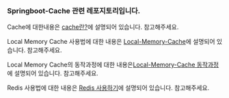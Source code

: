 ### Springboot-Cache 관련 레포지토리입니다.



Cache에 대한내용은 [cache란?](https://dingdingmin-back-end-developer.tistory.com/entry/Springboot-Cache-%EC%82%AC%EC%9A%A9%EA%B8%B01)에 설명되어 있습니다. 참고해주세요.

Local Memory Cache 사용법에 대한 내용은 [Local-Memory-Cache](https://dingdingmin-back-end-developer.tistory.com/manage/newpost/156?type=post&returnURL=https%3A%2F%2Fdingdingmin-back-end-developer.tistory.com%2Fentry%2FSpringboot-Cache-%EC%82%AC%EC%9A%A9%EA%B8%B02-Local-Memory-Cache)에 설명되어 있습니다. 참고해주세요.

Local Memory Cache의 동작과정에 대한 내용은[Local-Memory-Cache 동작과정](https://dingdingmin-back-end-developer.tistory.com/entry/Springboot-Cache%EC%82%AC%EC%9A%A9%EA%B8%B03-Local-Memory-Cache-%EB%8F%99%EC%9E%91-%EA%B3%BC%EC%A0%95)에 설명되어 있습니다. 참고해주세요. 

Redis 사용법에 대한 내용은 [Redis 사용하기](https://dingdingmin-back-end-developer.tistory.com/entry/Springboot-Cache-%EC%82%AC%EC%9A%A9%EA%B8%B03-Redis-%EC%82%AC%EC%9A%A9%ED%95%98%EA%B8%B0)에 설명되어 있습니다. 참고해주세요.
